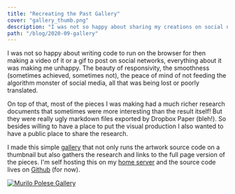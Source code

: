 ```yaml
---
title: "Recreating the Past Gallery"
cover: "gallery_thumb.png"
description: "I was not so happy about sharing my creations on social networks, so I made this simple gallery."
path: "/blog/2020-09-gallery"
---
```


I was not so happy about writing code to run on the browser for then making a video of it or a gif to post on social networks, everything about it was making me unhappy. The beauty of responsivity, the smoothness (sometimes achieved, sometimes not), the peace of mind of not feeding the algorithm monster of social media, all that was being lost or poorly translated.

On top of that, most of the pieces I was making had a much richer research documents that sometimes were more interesting than the result itself! But they were really ugly markdown files exported by Dropbox Paper (bleh!). So besides willing to have a place to put the visual production I also wanted to have a public place to share the research.

I made this simple [gallery](http://gallery.bananabanana.me/) that not only runs the artwork source code on a thumbnail but also gathers the research and links to the full page version of the pieces. I'm self hosting this on my [home server](http://bananabanana.me) and the source code lives on [Github](https://github.com/murilopolese/gallery) (for now).

[![Murilo Polese Gallery](./gallery.png)](https://github.com/murilopolese/gallery)
